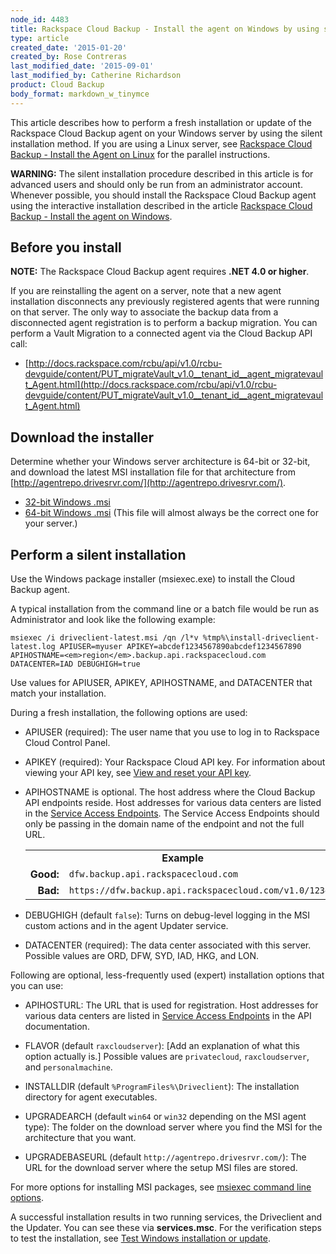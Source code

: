 ```yaml
---
node_id: 4483
title: Rackspace Cloud Backup - Install the agent on Windows by using silent installation
type: article
created_date: '2015-01-20'
created_by: Rose Contreras
last_modified_date: '2015-09-01'
last_modified_by: Catherine Richardson
product: Cloud Backup
body_format: markdown_w_tinymce
---
```


This article describes how to perform a fresh installation or update of the Rackspace Cloud Backup agent on your Windows server by using the silent installation method. If you are using a Linux server, see [Rackspace Cloud Backup - Install the Agent on Linux](/howto/rackspace-cloud-backup-install-the-agent-on-linux) for the parallel instructions.

**WARNING:** The silent installation procedure described in this article is for advanced users and should only be run from an administrator account. Whenever possible, you should install the Rackspace Cloud Backup agent using the interactive installation described in the article [Rackspace Cloud Backup - Install the agent on Windows](/howto/rackspace-cloud-backup-install-the-agent-on-windows).

## Before you install

**NOTE:** The Rackspace Cloud Backup agent requires **.NET 4.0 or higher**.

If you are reinstalling the agent on a server, note that a new agent installation disconnects any previously registered agents that were running on that server. The only way to associate the backup data from a disconnected agent registration is to perform a backup migration. You can perform a Vault Migration to a connected agent via the Cloud Backup API call:

- [http://docs.rackspace.com/rcbu/api/v1.0/rcbu-devguide/content/PUT_migrateVault_v1.0__tenant_id__agent_migratevault_Agent.html](http://docs.rackspace.com/rcbu/api/v1.0/rcbu-devguide/content/PUT_migrateVault_v1.0__tenant_id__agent_migratevault_Agent.html)



<h2>Download the installer</h2>

Determine whether your Windows server architecture is 64-bit or 32-bit, and download the latest MSI installation file for that architecture from [http://agentrepo.drivesrvr.com/](http://agentrepo.drivesrvr.com/).


- [32-bit Windows .msi](http://97a6455ef60243cc8c74-57c93634a2c6eae60c16d098c741cf9b.r43.cf1.rackcdn.com/win32/driveclient-latest.msi)
- [64-bit Windows .msi](http://97a6455ef60243cc8c74-57c93634a2c6eae60c16d098c741cf9b.r43.cf1.rackcdn.com/win64/driveclient-latest.msi) (This file will almost always be the correct one for your server.)


## Perform a silent installation

Use the Windows package installer (msiexec.exe) to install the Cloud Backup agent.

A typical installation from the command line or a batch file would be run as Administrator and look like the following example:


    msiexec /i driveclient-latest.msi /qn /l*v %tmp%\install-driveclient-latest.log APIUSER=myuser APIKEY=abcdef1234567890abcdef1234567890 APIHOSTNAME=<em>region</em>.backup.api.rackspacecloud.com DATACENTER=IAD DEBUGHIGH=true

Use values for APIUSER, APIKEY, APIHOSTNAME, and DATACENTER that match your installation.

During a fresh installation, the following options are used:

- APIUSER (required): The user name that you use to log in to Rackspace Cloud Control Panel.

- APIKEY (required): Your Rackspace Cloud API key. For information about viewing your API key, see [View and reset your API key](/howto/view-and-reset-your-api-key).

- APIHOSTNAME is optional. The host address where the Cloud Backup API endpoints reside. Host addresses for various data centers are listed in the [Service Access Endpoints](http://docs.rackspace.com/rcbu/api/v1.0/rcbu-devguide/content/Service_Access_Endpoints-d1e753.html). The Service Access Endpoints should only be passing in the domain name of the endpoint and not the full URL.

	<table>
		<tr>
			<td colspan="2" align="center"><strong>Example</strong></td>
		</tr>
		<tr>
			<td align="right"><strong>Good:</strong></td>
			<td><code>dfw.backup.api.rackspacecloud.com</code></td>
		</tr>
		<tr>
			<td align="right"><strong>Bad:</strong>
			<td><code>https://dfw.backup.api.rackspacecloud.com/v1.0/1234/</code></td>
		</tr>
	</table>

- DEBUGHIGH (default `false`): Turns on debug-level logging in the MSI custom actions and in the agent Updater service.

- DATACENTER (required): The data center associated with this server. Possible values are ORD, DFW, SYD, IAD, HKG, and LON.


Following are optional, less-frequently used (expert) installation options that you can use:

- APIHOSTURL: The URL that is used for registration. Host addresses for various data centers are listed in [Service Access Endpoints](http://docs.rackspace.com/rcbu/api/v1.0/rcbu-devguide/content/Service_Access_Endpoints-d1e753.html) in the API documentation.

- FLAVOR (default `raxcloudserver`): [Add an explanation of what this option actually is.] Possible values are `privatecloud`, `raxcloudserver`, and `personalmachine`.

- INSTALLDIR (default ``%ProgramFiles%\Driveclient``): The installation directory for agent executables.

- UPGRADEARCH (default `win64` or `win32` depending on the MSI agent type): The folder on the download server where you find the MSI for the architecture that you want.

- UPGRADEBASEURL (default `http://agentrepo.drivesrvr.com/`): The URL for the download server where the setup MSI files are stored.

For more options for installing MSI packages, see [msiexec command line options](http://technet.microsoft.com/en-us/library/cc759262%28v=ws.10%29.aspx).

A successful installation results in two running services, the Driveclient and the Updater. You can see these via **services.msc**. For the verification steps to test the installation, see [Test Windows installation or update](/howto/rackspace-cloud-backup-install-the-agent-on-windows-by-using-silent-installation).

<p>&nbsp;</p>
